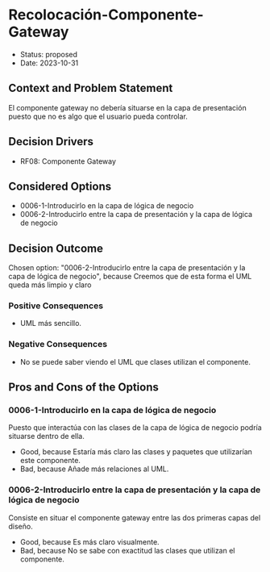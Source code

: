 # Recolocación-Componente-Gateway

* Status: proposed
* Date: 2023-10-31

## Context and Problem Statement

El componente gateway no debería situarse en la capa de presentación puesto que no es algo que el usuario pueda controlar.

## Decision Drivers

* RF08: Componente Gateway

## Considered Options

* 0006-1-Introducirlo en la capa de lógica de negocio
* 0006-2-Introducirlo entre la capa de presentación y la capa de lógica de negocio

## Decision Outcome

Chosen option: "0006-2-Introducirlo entre la capa de presentación y la capa de lógica de negocio", because Creemos que de esta forma el UML queda más limpio y claro

### Positive Consequences

* UML más sencillo.

### Negative Consequences

* No se puede saber viendo el UML que clases utilizan el componente.

## Pros and Cons of the Options

### 0006-1-Introducirlo en la capa de lógica de negocio

Puesto que interactúa con las clases de la capa de lógica de negocio podría situarse dentro de ella.

* Good, because Estaría más claro las clases y paquetes que utilizarían este componente.
* Bad, because Añade más relaciones al UML.

### 0006-2-Introducirlo entre la capa de presentación y la capa de lógica de negocio

Consiste en situar el componente gateway entre las dos primeras capas del diseño.

* Good, because Es más claro visualmente.
* Bad, because No se sabe con exactitud las clases que utilizan el componente.
